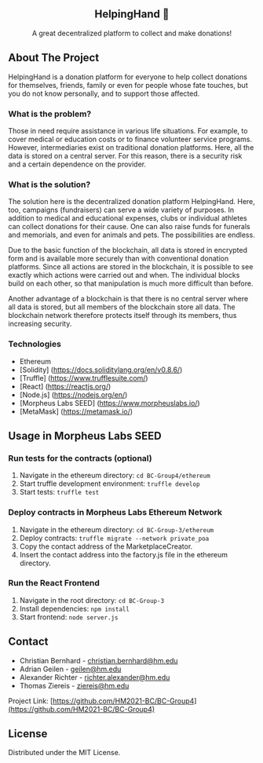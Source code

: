 <br />
  <h2 align="center">HelpingHand 🤝</h2>

  <p align="center">
    A great decentralized platform to collect and make donations!
  </p>

<!-- ABOUT THE PROJECT -->
## About The Project

HelpingHand is a donation platform for everyone to help collect donations for themselves, friends, family or even for people whose fate touches, but you do not know personally, and to support those affected.

### What is the problem?

Those in need require assistance in various life situations. For example, to cover medical or education costs or to finance volunteer service programs. However, intermediaries exist on traditional donation platforms. Here, all the data is stored on a central server. For this reason, there is a security risk and a certain dependence on the provider.

### What is the solution?

The solution here is the decentralized donation platform HelpingHand. Here, too, campaigns (fundraisers) can serve a wide variety of purposes. In addition to medical and educational expenses, clubs or individual athletes can collect donations for their cause.  One can also raise funds for funerals and memorials, and even for animals and pets. The possibilities are endless.

Due to the basic function of the blockchain, all data is stored in encrypted form and is available more securely than with conventional donation platforms. Since all actions are stored in the blockchain, it is possible to see exactly which actions were carried out and when. The individual blocks build on each other, so that manipulation is much more difficult than before.

Another advantage of a blockchain is that there is no central server where all data is stored, but all members of the blockchain store all data. The blockchain network therefore protects itself through its members, thus increasing security.

### Technologies

* Ethereum
* [Solidity] (https://docs.soliditylang.org/en/v0.8.6/)
* [Truffle] (https://www.trufflesuite.com/)
* [React] (https://reactjs.org/)
* [Node.js] (https://nodejs.org/en/)
* [Morpheus Labs SEED] (https://www.morpheuslabs.io/)
* [MetaMask] (https://metamask.io/)

<!-- USAGE EXAMPLES -->
## Usage in Morpheus Labs SEED

### Run tests for the contracts (optional)
1. Navigate in the ethereum directory: `cd BC-Group4/ethereum`
2. Start truffle development environment: `truffle develop`
3. Start tests: `truffle test`

### Deploy contracts in Morpheus Labs Ethereum Network
1. Navigate in the ethereum directory: `cd BC-Group-3/ethereum`
2. Deploy contracts: `truffle migrate --network private_poa`
3. Copy the contact address of the MarketplaceCreator.
4. Insert the contact address into the factory.js file in the ethereum directory.

### Run the React Frontend
1. Navigate in the root directory: `cd BC-Group-3`
2. Install dependencies: `npm install`
3. Start frontend: `node server.js`

## Contact

* Christian Bernhard - christian.bernhard@hm.edu
* Adrian Geilen - geilen@hm.edu
* Alexander Richter - richter.alexander@hm.edu
* Thomas Ziereis - ziereis@hm.edu

Project Link: [https://github.com/HM2021-BC/BC-Group4](https://github.com/HM2021-BC/BC-Group4)

## License

Distributed under the MIT License.